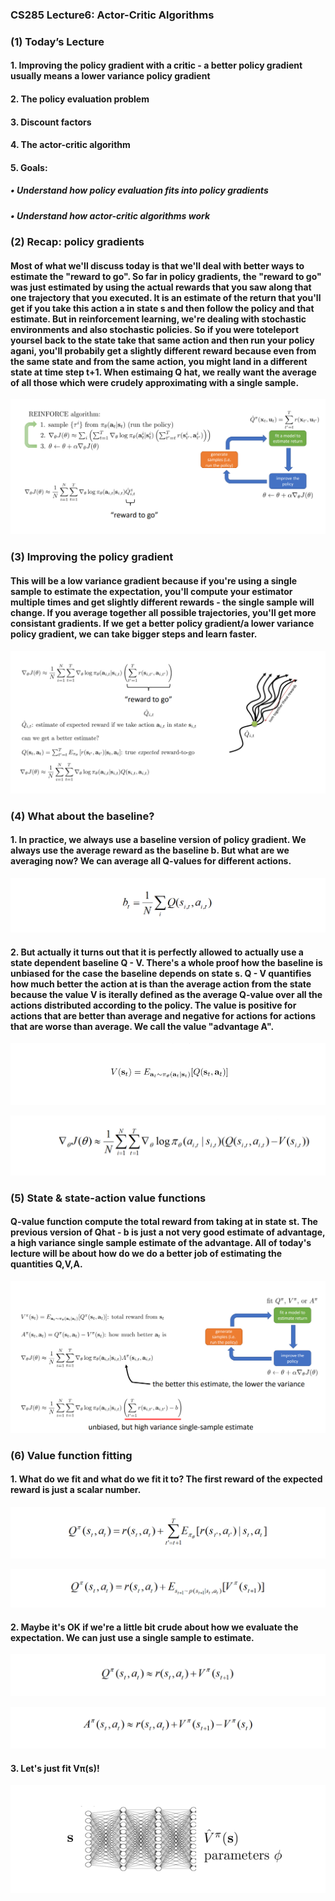 ### CS285 Lecture6: Actor-Critic Algorithms
### (1) Today’s Lecture
#### 1. Improving the policy gradient with a critic - a better policy gradient usually means a lower variance policy gradient
#### 2. The policy evaluation problem
#### 3. Discount factors
#### 4. The actor-critic algorithm
#### 5. Goals:
##### • Understand how policy evaluation fits into policy gradients  
##### • Understand how actor-critic algorithms work
### (2) Recap: policy gradients
#### Most of what we'll discuss today is that we'll deal with better ways to estimate the "reward to go". So far in policy gradients, the "reward to go" was just estimated by using the actual rewards that you saw along that one trajectory that you executed. It is an estimate of the return that you'll get if you take this action a in state s and then follow the policy and that estimate. But in reinforcement learning, we're dealing with stochastic environments and also stochastic policies. So if you were toteleport yoursel back to the state take that same action and then run your policy agani, you'll probabily get a slightly different reward because even from the same state and from the same action, you might land in a different state at time step t+1. When estimaing Q hat, we really want the average of all those which were crudely approximating with a single sample.
<p align="center">
<img src="/images/88.png"><br/>
</p>

### (3) Improving the policy gradient
#### This will be a low variance gradient because if you're using a single sample to estimate the expectation, you'll compute your estimator multiple times and get slightly different rewards - the single sample will change. If you average together all possible trajectories, you'll get more consistant gradients. If we get a better policy gradient/a lower variance policy gradient, we can take bigger steps and learn faster. 
<p align="center">
<img src="/images/96.png"><br/>
</p>

### (4) What about the baseline?
#### 1. In practice, we always use a baseline version of policy gradient. We always use the average reward as the baseline b. But what are we averaging now? We can average all Q-values for different actions. 
<p align="center">
<img src="/images/99.png"><br/>
</p>

#### 2. But actually it turns out that it is perfectly allowed to actually use a state dependent baseline Q - V. There's a whole proof how the baseline is unbiased for the case the baseline depends on state s. Q - V quantifies how much better the action at is than the average action from the state because the value V is iterally defined as the average Q-value over all the actions distributed according to the policy. The value is positive for actions that are better than average and negative for actions for actions that are worse than average. We call the value "advantage A".
<p align="center">
<img src="/images/97.png"><br/>
</p>

<p align="center">
<img src="/images/100.png"><br/>
</p>

### (5) State & state-action value functions
#### Q-value function compute the total reward from taking at in state st. The previous version of Qhat - b is just a not very good estimate of advantage, a high variance single sample estimate of the advantage. All of today's lecture will be about how do we do a better job of estimating the quantities Q,V,A. 
<p align="center">
<img src="/images/98.png"><br/>
</p>

### (6) Value function fitting
#### 1. What do we fit and what do we fit it to? The first reward of the expected reward is just a scalar number. 
<p align="center">
<img src="/images/102.png"><br/>
</p>

<p align="center">
<img src="/images/101.png"><br/>
</p>

#### 2. Maybe it's OK if we're a little bit crude about how we evaluate the expectation. We can just use a single sample to estimate.
<p align="center">
<img src="/images/103.png"><br/>
</p>

<p align="center">
<img src="/images/104.png"><br/>
</p>

#### 3. Let's just fit Vπ(s)!
<p align="center">
<img src="/images/105.png"><br/>
</p>






